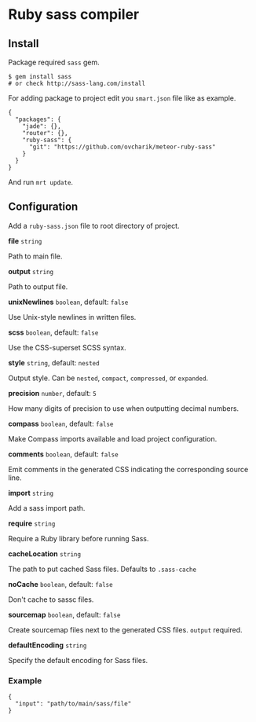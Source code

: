 # Ruby sass compiler

## Install

Package required `sass` gem.

    $ gem install sass
    # or check http://sass-lang.com/install

For adding package to project edit you `smart.json` file like as example.

    {
      "packages": {
        "jade": {},
        "router": {},
        "ruby-sass": {
          "git": "https://github.com/ovcharik/meteor-ruby-sass"
        }
      }
    }

And run `mrt update`.

## Configuration

Add a `ruby-sass.json` file to root directory of project.


**file** `string`

Path to main file.


**output** `string`

Path to output file.


**unixNewlines** `boolean`, default: `false`

Use Unix-style newlines in written files.


**scss** `boolean`, default: `false`

Use the CSS-superset SCSS syntax.


**style** `string`, default: `nested`

Output style. Can be `nested`, `compact`, `compressed`, or `expanded`.


**precision** `number`, default: `5`

How many digits of precision to use when outputting decimal numbers.


**compass** `boolean`, default: `false`

Make Compass imports available and load project configuration.


**comments** `boolean`, default: `false`

Emit comments in the generated CSS indicating the corresponding source line.


**import** `string`

Add a sass import path.


**require** `string`

Require a Ruby library before running Sass.


**cacheLocation** `string`

The path to put cached Sass files. Defaults to `.sass-cache`


**noCache** `boolean`, default: `false`

Don't cache to sassc files.


**sourcemap** `boolean`, default: `false`

Create sourcemap files next to the generated CSS files. `output` required.


**defaultEncoding** `string`

Specify the default encoding for Sass files.


### Example

    {
      "input": "path/to/main/sass/file"
    }
